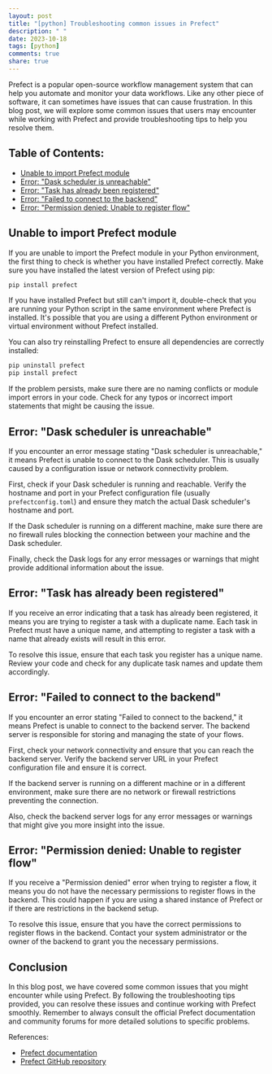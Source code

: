 ```yaml
---
layout: post
title: "[python] Troubleshooting common issues in Prefect"
description: " "
date: 2023-10-18
tags: [python]
comments: true
share: true
---
```


Prefect is a popular open-source workflow management system that can help you automate and monitor your data workflows. Like any other piece of software, it can sometimes have issues that can cause frustration. In this blog post, we will explore some common issues that users may encounter while working with Prefect and provide troubleshooting tips to help you resolve them.

## Table of Contents:

- [Unable to import Prefect module](#unable-to-import-prefect-module)
- [Error: "Dask scheduler is unreachable"](#error-dask-scheduler-is-unreachable)
- [Error: "Task has already been registered"](#error-task-has-already-been-registered)
- [Error: "Failed to connect to the backend"](#error-failed-to-connect-to-the-backend)
- [Error: "Permission denied: Unable to register flow"](#error-permission-denied-unable-to-register-flow)

## Unable to import Prefect module

If you are unable to import the Prefect module in your Python environment, the first thing to check is whether you have installed Prefect correctly. Make sure you have installed the latest version of Prefect using pip:

```python
pip install prefect
```

If you have installed Prefect but still can't import it, double-check that you are running your Python script in the same environment where Prefect is installed. It's possible that you are using a different Python environment or virtual environment without Prefect installed.

You can also try reinstalling Prefect to ensure all dependencies are correctly installed:

```python
pip uninstall prefect
pip install prefect
```

If the problem persists, make sure there are no naming conflicts or module import errors in your code. Check for any typos or incorrect import statements that might be causing the issue.

## Error: "Dask scheduler is unreachable"

If you encounter an error message stating "Dask scheduler is unreachable," it means Prefect is unable to connect to the Dask scheduler. This is usually caused by a configuration issue or network connectivity problem.

First, check if your Dask scheduler is running and reachable. Verify the hostname and port in your Prefect configuration file (usually `prefectconfig.toml`) and ensure they match the actual Dask scheduler's hostname and port.

If the Dask scheduler is running on a different machine, make sure there are no firewall rules blocking the connection between your machine and the Dask scheduler.

Finally, check the Dask logs for any error messages or warnings that might provide additional information about the issue.

## Error: "Task has already been registered"

If you receive an error indicating that a task has already been registered, it means you are trying to register a task with a duplicate name. Each task in Prefect must have a unique name, and attempting to register a task with a name that already exists will result in this error.

To resolve this issue, ensure that each task you register has a unique name. Review your code and check for any duplicate task names and update them accordingly.

## Error: "Failed to connect to the backend"

If you encounter an error stating "Failed to connect to the backend," it means Prefect is unable to connect to the backend server. The backend server is responsible for storing and managing the state of your flows.

First, check your network connectivity and ensure that you can reach the backend server. Verify the backend server URL in your Prefect configuration file and ensure it is correct.

If the backend server is running on a different machine or in a different environment, make sure there are no network or firewall restrictions preventing the connection.

Also, check the backend server logs for any error messages or warnings that might give you more insight into the issue.

## Error: "Permission denied: Unable to register flow"

If you receive a "Permission denied" error when trying to register a flow, it means you do not have the necessary permissions to register flows in the backend. This could happen if you are using a shared instance of Prefect or if there are restrictions in the backend setup.

To resolve this issue, ensure that you have the correct permissions to register flows in the backend. Contact your system administrator or the owner of the backend to grant you the necessary permissions.

## Conclusion

In this blog post, we have covered some common issues that you might encounter while using Prefect. By following the troubleshooting tips provided, you can resolve these issues and continue working with Prefect smoothly. Remember to always consult the official Prefect documentation and community forums for more detailed solutions to specific problems.

References:
- [Prefect documentation](https://docs.prefect.io/)
- [Prefect GitHub repository](https://github.com/PrefectHQ/prefect)